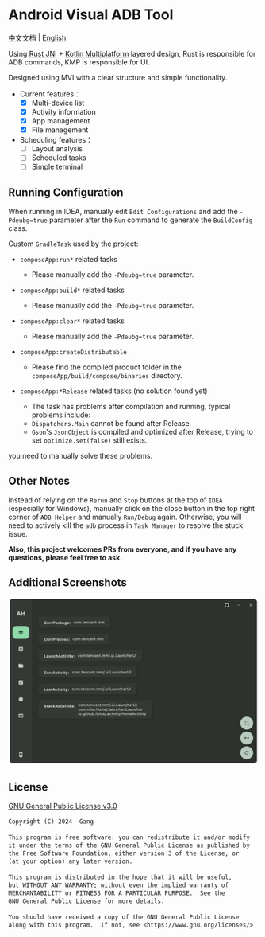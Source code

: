 # Android Visual ADB Tool

[中文文档](https://github.com/GangJust/AdbHelper/blob/master_v2/docs/README.md) | [English](https://github.com/GangJust/AdbHelper/blob/master_v2/docs/README-EN.md)

Using [Rust JNI](https://github.com/jni-rs/jni-rs)  + [Kotlin Multiplatform](https://www.jetbrains.com/help/kotlin-multiplatform-dev/get-started.html)
layered design, Rust is responsible for ADB commands, KMP is responsible for UI.

Designed using MVI with a clear structure and simple functionality.

- Current features：
  - [x] Multi-device list
  - [x] Activity information
  - [x] App management
  - [x] File management

- Scheduling features：
  - [ ] Layout analysis
  - [ ] Scheduled tasks
  - [ ] Simple terminal

## Running Configuration

When running in IDEA, manually edit `Edit Configurations` and add the `-Pdeubg=true` parameter after the `Run` command
to generate the `BuildConfig` class.

Custom `GradleTask` used by the project:

- `composeApp:run*` related tasks
  - Please manually add the `-Pdeubg=true` parameter.

- `composeApp:build*` related tasks
  - Please manually add the `-Pdeubg=true` parameter.

- `composeApp:clear*` related tasks
  - Please manually add the `-Pdeubg=true` parameter.

- `composeApp:createDistributable`
  - Please find the compiled product folder in the `composeApp/build/compose/binaries` directory.

- `composeApp:*Release` related tasks (no solution found yet)
  - The task has problems after compilation and running, typical problems include:
  - `Dispatchers.Main` cannot be found after Release.
  - `Gson`'s `JsonObject` is compiled and optimized after Release, trying to set `optimize.set(false)` still exists.

you need to manually solve these problems.

## Other Notes

Instead of relying on the `Rerun` and `Stop` buttons at the top of `IDEA` (especially for Windows), manually click on
the close button in the top right corner of `ADB Helper` and manually `Run/Debug` again. Otherwise, you will need to
actively kill the `adb` process in `Task Manager` to resolve the stuck issue.

**Also, this project welcomes PRs from everyone, and if you have any questions, please feel free to ask.**

## Additional Screenshots

![Screenshot](./images/Screenshot-en.png)

## License

[GNU General Public License v3.0](https://www.gnu.org/licenses/)

```text
Copyright (C) 2024  Gang

This program is free software: you can redistribute it and/or modify
it under the terms of the GNU General Public License as published by
the Free Software Foundation, either version 3 of the License, or
(at your option) any later version.

This program is distributed in the hope that it will be useful,
but WITHOUT ANY WARRANTY; without even the implied warranty of
MERCHANTABILITY or FITNESS FOR A PARTICULAR PURPOSE.  See the
GNU General Public License for more details.

You should have received a copy of the GNU General Public License
along with this program.  If not, see <https://www.gnu.org/licenses/>.
```
